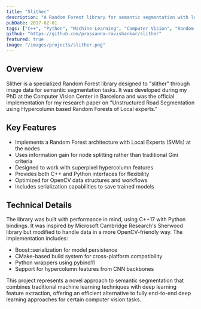 ```yaml
---
title: "Slither"
description: "A Random Forest library for semantic segmentation with local experts"
pubDate: 2017-02-01
tags: ["C++", "Python", "Machine Learning", "Computer Vision", "Random Forest"]
github: "https://github.com/prassanna-ravishankar/slither"
featured: true
image: "/images/projects/slither.png"
---
```


## Overview

Slither is a specialized Random Forest library designed to "slither" through image data for semantic segmentation tasks. It was developed during my PhD at the Computer Vision Center in Barcelona and was the official implementation for my research paper on "Unstructured Road Segmentation using Hypercolumn based Random Forests of Local experts."

## Key Features

- Implements a Random Forest architecture with Local Experts (SVMs) at the nodes
- Uses information gain for node splitting rather than traditional Gini criteria
- Designed to work with superpixel hypercolumn features
- Provides both C++ and Python interfaces for flexibility
- Optimized for OpenCV data structures and workflows
- Includes serialization capabilities to save trained models

## Technical Details

The library was built with performance in mind, using C++17 with Python bindings. It was inspired by Microsoft Cambridge Research's Sherwood library but modified to handle data in a more OpenCV-friendly way. The implementation includes:

- Boost::serialization for model persistence
- CMake-based build system for cross-platform compatibility
- Python wrappers using pybind11
- Support for hypercolumn features from CNN backbones

This project represents a novel approach to semantic segmentation that combines traditional machine learning techniques with deep learning feature extraction, offering an efficient alternative to fully end-to-end deep learning approaches for certain computer vision tasks. 